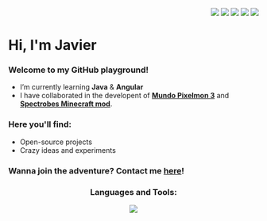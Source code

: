 <p align="right">
  <a href="https://twitter.com/jvprz__"><img src="https://skillicons.dev/icons?i=twitter"/></a>
  <a href="https://linkedin.com/in/jvprz"><img src="https://skillicons.dev/icons?i=linkedin"/></a>
  <a href="https://stackoverflow.com/users/13748819/jprimee"><img src="https://skillicons.dev/icons?i=stackoverflow"/></a>
  <a href="https://instagram.com/jvprz_"><img src="https://skillicons.dev/icons?i=instagram"/></a>
  <a href="https://discord.gg/JPrimee#3974"><img src="https://skillicons.dev/icons?i=discord"/></a>
</p>

<h1>Hi, I'm Javier</h1>
<h3>Welcome to my GitHub playground!</h3>


- I’m currently learning **Java** & **Angular**
- I have collaborated in the developent of <a href="https://github.com/Mundo-Pixelmon">**Mundo Pixelmon 3**</a> and <a href="https://www.curseforge.com/minecraft/mc-mods/spectrobes-mod">**Spectrobes Minecraft mod**</a>.

<h3>Here you'll find:</h3>

- Open-source projects 
- Crazy ideas and experiments

<h3>Wanna join the adventure? Contact me <a href="mailto:javierpsantos99@gmail.com">here</a>!</h3>

<h3 align="center">Languages and Tools:</h3>
<p align="center">
  <a href="#">
    <img src="https://skillicons.dev/icons?i=java,spring,php,laravel,mysql,html,css,bootstrap,angular,javascript,photoshop,illustrator,git,postman" />
  </a>
</p>
